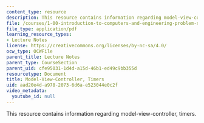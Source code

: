 ```yaml
---
content_type: resource
description: This resource contains information regarding model-view-controller, timers.
file: /courses/1-00-introduction-to-computers-and-engineering-problem-solving-spring-2012/aad20e4da97820736d6ae523044e0c2f_MIT1_00S12_Lec_20.pdf
file_type: application/pdf
learning_resource_types:
- Lecture Notes
license: https://creativecommons.org/licenses/by-nc-sa/4.0/
ocw_type: OCWFile
parent_title: Lecture Notes
parent_type: CourseSection
parent_uid: cfe95031-1d4d-a15d-46b1-ed49c9bb355d
resourcetype: Document
title: Model-View-Controller, Timers
uid: aad20e4d-a978-2073-6d6a-e523044e0c2f
video_metadata:
  youtube_id: null
---
```

This resource contains information regarding model-view-controller, timers.